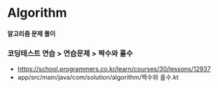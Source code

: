 # Algorithm
#### 알고리즘 문제 풀이

### 코딩테스트 연습 > 연습문제 > 짝수와 홀수
* https://school.programmers.co.kr/learn/courses/30/lessons/12937
* app/src/main/java/com/solution/algorithm/짝수와 홀수.kt
